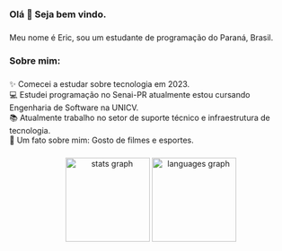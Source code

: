 <h3 align="left">Olá 👋 Seja bem vindo.</h3>

###

<p align="left">Meu nome é Eric, sou um estudante de programação do Paraná, Brasil.</p>

###

<h3 align="left">Sobre mim:</h3>

###

<p align="left">✨ Comecei a estudar sobre tecnologia em 2023.<br>💻 Estudei programação no Senai-PR atualmente estou cursando Engenharia de Software na UNICV.<br>📚 Atualmente trabalho no setor de suporte técnico e infraestrutura de tecnologia.<br>🎲 Um fato sobre mim: Gosto de filmes e esportes.</p>

###

<h3 align="left"></h3>

###

<div align="left">
</div>

###

<div align="center">
  <img src="https://github-readme-stats.vercel.app/api?username=Ericao327&hide_title=false&hide_rank=false&show_icons=true&include_all_commits=true&count_private=true&disable_animations=false&theme=dracula&locale=en&hide_border=false&order=1" height="150" alt="stats graph"  />
  <img src="https://github-readme-stats.vercel.app/api/top-langs?username=Ericao327&locale=en&hide_title=false&layout=compact&card_width=320&langs_count=5&theme=dracula&hide_border=false&order=2" height="150" alt="languages graph"  />
</div>

###
